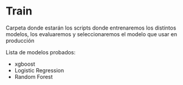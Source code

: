 # Train

Carpeta donde estarán los scripts donde entrenaremos los distintos modelos, los evaluaremos y seleccionaremos el modelo que usar en producción

Lista de modelos probados:
- xgboost
- Logistic Regression
- Random Forest
